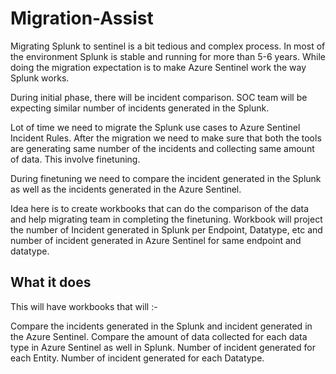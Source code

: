 # Migration-Assist

Migrating Splunk to sentinel is a bit tedious and complex process. In most of the environment Splunk is stable and running for more than 5-6 years. While doing the migration expectation is to make Azure Sentinel work the way Splunk works.

During initial phase, there will be incident comparison. SOC team will be expecting similar number of incidents generated in the Splunk.

Lot of time we need to migrate the Splunk use cases to Azure Sentinel Incident Rules. After the migration we need to make sure that both the tools are generating same number of the incidents and collecting same amount of data. This involve finetuning.

During finetuning we need to compare the incident generated in the Splunk as well as the incidents generated in the Azure Sentinel.

Idea here is to create workbooks that can do the comparison of the data and help migrating team in completing the finetuning. 
Workbook will project the number of Incident generated in Splunk per Endpoint, Datatype, etc and number of incident generated in Azure Sentinel for same endpoint and datatype.

What it does
----------------------

This will have workbooks that will :-

Compare the incidents generated in the Splunk and incident generated in the Azure Sentinel.
Compare the amount of data collected for each data type in Azure Sentinel as well in Splunk.
Number of incident generated for each Entity.
Number of incident generated for each Datatype.

